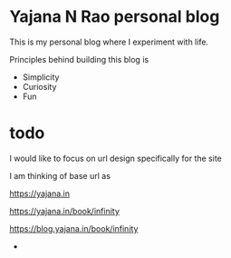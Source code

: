 # Yajana N Rao personal blog

This is my personal blog where I experiment with life.

Principles behind building this blog is

- Simplicity
- Curiosity
- Fun

# todo

I would like to focus on url design specifically for the site

I am thinking of base url as

https://yajana.in

https://yajana.in/book/infinity

https://blog.yajana.in/book/infinity

-
